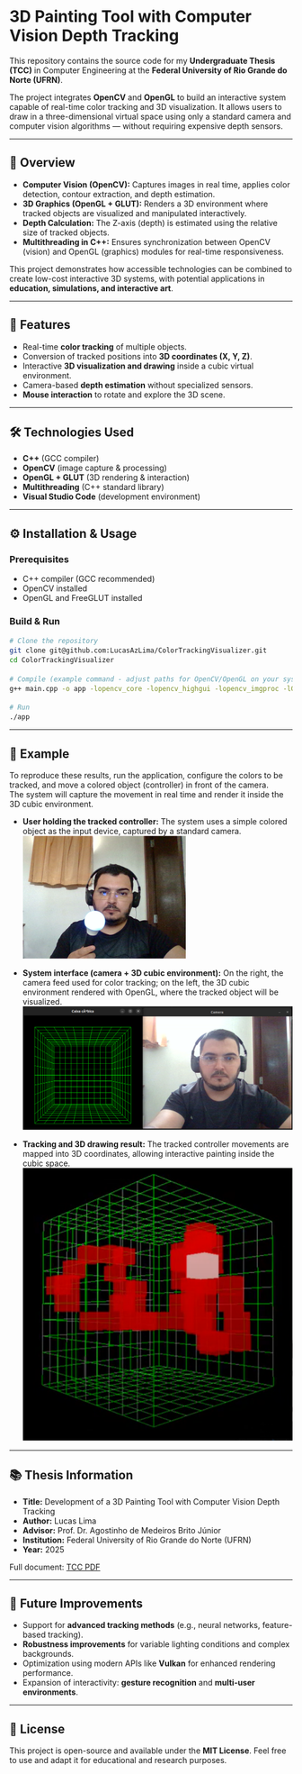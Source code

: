 # 3D Painting Tool with Computer Vision Depth Tracking

This repository contains the source code for my **Undergraduate Thesis (TCC)** in Computer Engineering at the **Federal University of Rio Grande do Norte (UFRN)**.

The project integrates **OpenCV** and **OpenGL** to build an interactive system capable of real-time color tracking and 3D visualization. It allows users to draw in a three-dimensional virtual space using only a standard camera and computer vision algorithms — without requiring expensive depth sensors.

---

## 📖 Overview

* **Computer Vision (OpenCV):** Captures images in real time, applies color detection, contour extraction, and depth estimation.
* **3D Graphics (OpenGL + GLUT):** Renders a 3D environment where tracked objects are visualized and manipulated interactively.
* **Depth Calculation:** The Z-axis (depth) is estimated using the relative size of tracked objects.
* **Multithreading in C++:** Ensures synchronization between OpenCV (vision) and OpenGL (graphics) modules for real-time responsiveness.

This project demonstrates how accessible technologies can be combined to create low-cost interactive 3D systems, with potential applications in **education, simulations, and interactive art**.

---

## 🚀 Features

* Real-time **color tracking** of multiple objects.
* Conversion of tracked positions into **3D coordinates (X, Y, Z)**.
* Interactive **3D visualization and drawing** inside a cubic virtual environment.
* Camera-based **depth estimation** without specialized sensors.
* **Mouse interaction** to rotate and explore the 3D scene.

---

## 🛠️ Technologies Used

* **C++** (GCC compiler)
* **OpenCV** (image capture & processing)
* **OpenGL + GLUT** (3D rendering & interaction)
* **Multithreading** (C++ standard library)
* **Visual Studio Code** (development environment)

---

## ⚙️ Installation & Usage

### Prerequisites

* C++ compiler (GCC recommended)
* OpenCV installed
* OpenGL and FreeGLUT installed

### Build & Run

```bash
# Clone the repository
git clone git@github.com:LucasAzLima/ColorTrackingVisualizer.git
cd ColorTrackingVisualizer

# Compile (example command - adjust paths for OpenCV/OpenGL on your system)
g++ main.cpp -o app -lopencv_core -lopencv_highgui -lopencv_imgproc -lGL -lGLU -lglut -pthread

# Run
./app
```

---

## 📸 Example

To reproduce these results, run the application, configure the colors to be tracked, and move a colored object (controller) in front of the camera.  
The system will capture the movement in real time and render it inside the 3D cubic environment.

- **User holding the tracked controller:** The system uses a simple colored object as the input device, captured by a standard camera.  
  ![Controller](docs/images/controller.png)

- **System interface (camera + 3D cubic environment):** On the right, the camera feed used for color tracking; on the left, the 3D cubic environment rendered with OpenGL, where the tracked object will be visualized.  
  ![System Interface](docs/images/interface.png)

- **Tracking and 3D drawing result:** The tracked controller movements are mapped into 3D coordinates, allowing interactive painting inside the cubic space.  
  ![Tracking Result](docs/images/results.png)


---

## 📚 Thesis Information

* **Title:** Development of a 3D Painting Tool with Computer Vision Depth Tracking
* **Author:** Lucas Lima
* **Advisor:** Prof. Dr. Agostinho de Medeiros Brito Júnior
* **Institution:** Federal University of Rio Grande do Norte (UFRN)
* **Year:** 2025

Full document: [TCC PDF](./docs/TCC_Lucas_Lima.pdf)

---

## 🔮 Future Improvements

* Support for **advanced tracking methods** (e.g., neural networks, feature-based tracking).
* **Robustness improvements** for variable lighting conditions and complex backgrounds.
* Optimization using modern APIs like **Vulkan** for enhanced rendering performance.
* Expansion of interactivity: **gesture recognition** and **multi-user environments**.

---

## 📄 License

This project is open-source and available under the **MIT License**.
Feel free to use and adapt it for educational and research purposes.
